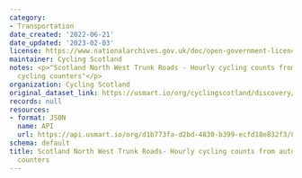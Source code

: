 ```yaml
---
category:
- Transportation
date_created: '2022-06-21'
date_updated: '2023-02-03'
license: https://www.nationalarchives.gov.uk/doc/open-government-licence/version/3/
maintainer: Cycling Scotland
notes: <p>"Scotland North West Trunk Roads - Hourly cycling counts from automatic
  cycling counters"</p>
organization: Cycling Scotland
original_dataset_link: https://usmart.io/org/cyclingscotland/discovery/discovery-view-detail/48c315c8-8aa0-41e1-b4e3-7a6a8c7a2a90
records: null
resources:
- format: JSON
  name: API
  url: https://api.usmart.io/org/d1b773fa-d2bd-4830-b399-ecfd18e832f3/8867c761-7506-41d1-8df7-d26b3f7657a5/1/urql
schema: default
title: Scotland North West Trunk Roads- Hourly cycling counts from automatic cycling
  counters
---
```

